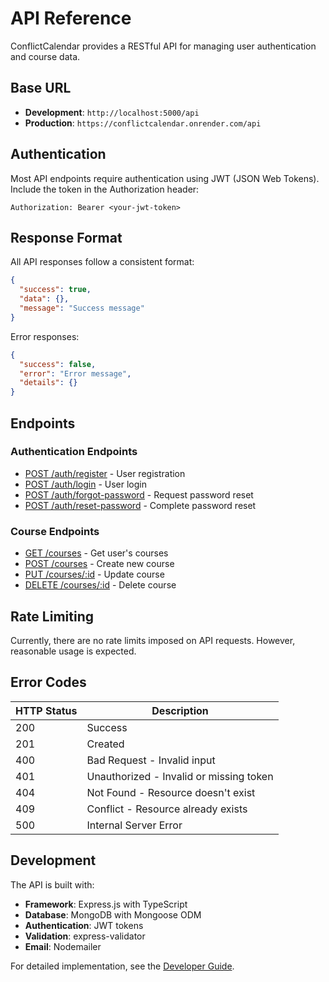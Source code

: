 # API Reference

ConflictCalendar provides a RESTful API for managing user authentication and course data.

## Base URL

- **Development**: `http://localhost:5000/api`
- **Production**: `https://conflictcalendar.onrender.com/api`

## Authentication

Most API endpoints require authentication using JWT (JSON Web Tokens). Include the token in the Authorization header:

```
Authorization: Bearer <your-jwt-token>
```

## Response Format

All API responses follow a consistent format:

```json
{
  "success": true,
  "data": {},
  "message": "Success message"
}
```

Error responses:

```json
{
  "success": false,
  "error": "Error message",
  "details": {}
}
```

## Endpoints

### Authentication Endpoints

- [POST /auth/register](auth#register) - User registration
- [POST /auth/login](auth#login) - User login
- [POST /auth/forgot-password](auth#forgot-password) - Request password reset
- [POST /auth/reset-password](auth#reset-password) - Complete password reset

### Course Endpoints

- [GET /courses](courses#get-courses) - Get user's courses
- [POST /courses](courses#create-course) - Create new course
- [PUT /courses/:id](courses#update-course) - Update course
- [DELETE /courses/:id](courses#delete-course) - Delete course

## Rate Limiting

Currently, there are no rate limits imposed on API requests. However, reasonable usage is expected.

## Error Codes

| HTTP Status | Description                             |
| ----------- | --------------------------------------- |
| 200         | Success                                 |
| 201         | Created                                 |
| 400         | Bad Request - Invalid input             |
| 401         | Unauthorized - Invalid or missing token |
| 404         | Not Found - Resource doesn't exist      |
| 409         | Conflict - Resource already exists      |
| 500         | Internal Server Error                   |

## Development

The API is built with:

- **Framework**: Express.js with TypeScript
- **Database**: MongoDB with Mongoose ODM
- **Authentication**: JWT tokens
- **Validation**: express-validator
- **Email**: Nodemailer

For detailed implementation, see the [Developer Guide](../developer-guide/architecture).
